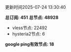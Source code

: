 更新时间2025-07-24 13:30:40

**总订阅: 451**
**总节点: 48928**
- vless节点: 22492
- hysteria2节点: 6

**google ping有效节点: 18**
